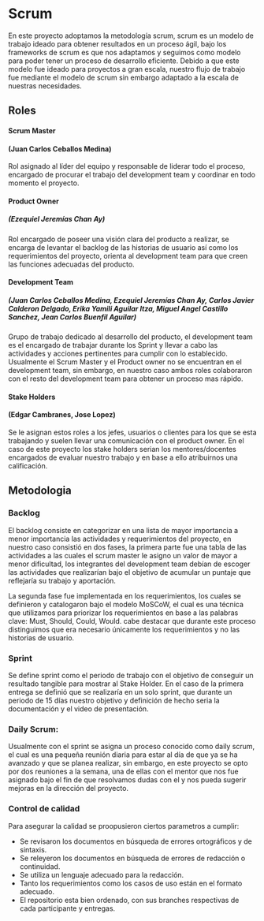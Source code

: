 

# Scrum

En este proyecto adoptamos la metodología scrum, scrum es un modelo de trabajo ideado para obtener resultados en un proceso ágil, bajo los frameworks de scrum es que nos adaptamos y seguimos como modelo para poder tener un proceso de desarrollo eficiente. Debido a que este modelo fue ideado para proyectos a gran escala, nuestro flujo de trabajo fue mediante el modelo de scrum sin embargo adaptado a la escala de nuestras necesidades.

## Roles

#### **Scrum Master**
#### (Juan Carlos Ceballos Medina)
Rol asignado al líder del equipo y responsable de liderar todo el proceso, encargado de procurar el trabajo del development team y coordinar en todo momento el proyecto.

#### **Product Owner**
##### (Ezequiel Jeremías Chan Ay)
Rol encargado de poseer una visión clara del producto a realizar, se encarga de levantar el  backlog de las historias de usuario así como los requerimientos del proyecto, orienta al development team para que creen las funciones adecuadas del producto.

#### **Development Team**
##### (Juan Carlos Ceballos Medina, Ezequiel Jeremías Chan Ay, Carlos Javier Calderon Delgado, Erika Yamili Aguilar Itza, Miguel Angel Castillo Sanchez, Jean Carlos Buenfil Aguilar)
Grupo de trabajo dedicado al desarrollo del producto, el development team es el encargado de trabajar durante los Sprint y llevar a cabo las actividades y acciones pertinentes para cumplir con lo establecido. Usualmente el Scrum Master y el Product owner no se encuentran en el development team, sin embargo, en nuestro caso ambos roles colaboraron con el resto del development team para obtener un proceso mas rápido.

#### **Stake Holders**
#### (Edgar Cambranes, Jose Lopez)
Se le asignan estos roles a los jefes, usuarios o clientes para los que se esta trabajando y suelen llevar una comunicación con el product owner. En el caso de este proyecto los stake holders serian los mentores/docentes encargados de evaluar nuestro trabajo y en base a ello atribuirnos una calificación.


## Metodologia

### Backlog 
El backlog consiste en categorizar en una lista de mayor importancia a menor importancia las actividades y requerimientos del proyecto, en nuestro caso consistió en dos fases, la primera parte fue una tabla de las actividades a las cuales el scrum master le asigno un valor de mayor a menor dificultad, los integrantes del development team debían de escoger las actividades que realizarían bajo el objetivo de acumular un puntaje que reflejaría su trabajo y aportación.

La segunda fase fue implementada en los requerimientos, los cuales se definieron y catalogaron bajo el modelo MoSCoW, el cual es una técnica que utilizamos para priorizar los requerimientos en base a las palabras clave: Must, Should, Could, Would. cabe destacar que durante este proceso distinguimos que era necesario únicamente los requerimientos y no las historias de usuario.

### Sprint
Se define sprint como el periodo de trabajo con el objetivo de conseguir un resultado tangible para mostrar al Stake Holder. En el caso de la primera entrega se definió que se realizaría en un solo sprint, que durante un periodo de 15 días nuestro objetivo y definición de hecho seria la documentación y el video de presentación.

### Daily Scrum:
Usualmente con el sprint se asigna un proceso conocido como daily scrum, el cual es una pequeña reunión diaria para estar al día de que ya se ha avanzado y que se planea realizar, sin embargo, en este proyecto se opto por dos reuniones a la semana, una de ellas con el mentor que nos fue asignado bajo el fin de que resolvamos dudas con el y nos pueda sugerir mejoras en la dirección del proyecto.

### Control de calidad

Para asegurar la calidad se proopusieron ciertos parametros a cumplir: 

-	Se revisaron los documentos en búsqueda de errores ortográficos y de sintaxis.
-	Se releyeron los documentos en búsqueda de errores de redacción o continuidad.
-	Se utiliza un lenguaje adecuado para la redacción.
-	Tanto los requerimientos como los casos de uso están en el formato adecuado.
-	El repositorio esta bien ordenado, con sus branches respectivas de cada participante y entregas.


